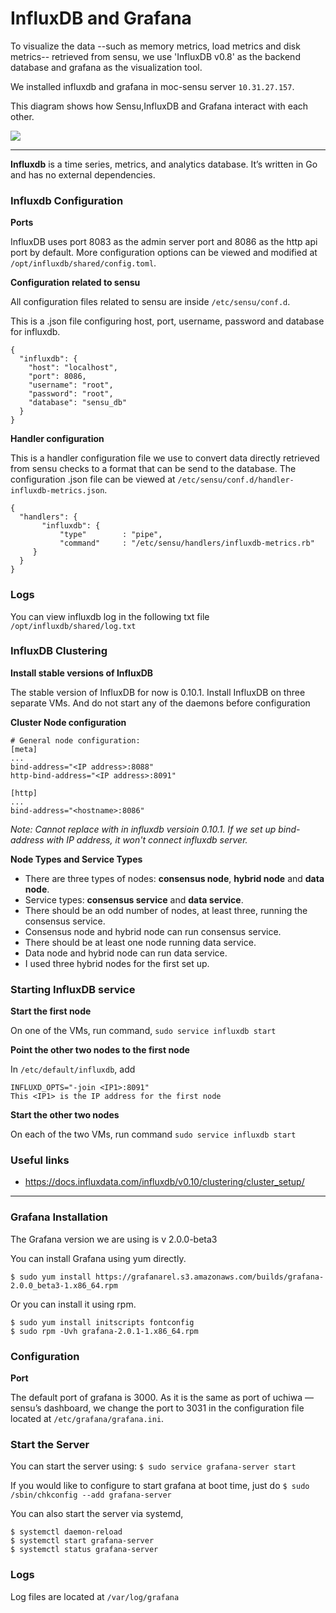 # InfluxDB and Grafana
To visualize the data --such as memory metrics, load metrics and disk metrics-- retrieved from sensu, we use 'InfluxDB v0.8' as the backend database and grafana as the visualization tool. 

We installed influxdb and grafana in moc-sensu server `10.31.27.157`. 

This diagram shows how Sensu,InfluxDB and Grafana interact with each other. 

![](_static/img/influxdb.png)

******

**Influxdb** is a time series, metrics, and analytics database. It’s written in Go and has no external dependencies. 

### Influxdb Configuration

**Ports**

InfluxDB uses port 8083 as the admin server port and 8086 as the http api port by default. More configuration options can be viewed and modified at `/opt/influxdb/shared/config.toml`.

**Configuration related to sensu**

All configuration files related to sensu are inside `/etc/sensu/conf.d`.

This is a .json file configuring host, port, username, password and database for influxdb. 
```
{
  "influxdb": {
    "host": "localhost",
    "port": 8086,
    "username": "root",
    "password": "root",
    "database": "sensu_db"
  }
}
```

**Handler configuration**

This is a handler configuration file we use to convert data directly retrieved from sensu checks to a format that can be send to the database. The configuration .json file can be viewed at `/etc/sensu/conf.d/handler-influxdb-metrics.json`. 
```
{
  "handlers": {
       "influxdb": {
           "type"        : "pipe",
           "command"     : "/etc/sensu/handlers/influxdb-metrics.rb"
     }
  }
}
```

### Logs
You can view influxdb log in the following txt file `/opt/influxdb/shared/log.txt`

### InfluxDB Clustering

**Install  stable versions of InfluxDB**

The stable version of InfluxDB for now is 0.10.1. Install InfluxDB on three separate VMs. And do not start any of the daemons before configuration

**Cluster Node configuration**
```
# General node configuration:
[meta]
...
bind-address="<IP address>:8088"
http-bind-address="<IP address>:8091"

[http]
...
bind-address="<hostname>:8086"
```
*Note: Cannot replace <hostname>  with <IP address> in influxdb versioin 0.10.1. If we set up bind-address with IP address, it won't connect influxdb server.*

**Node Types and Service Types**

* There are three types of nodes: **consensus node**, **hybrid node** and **data node**.
* Service types: **consensus service** and **data service**. 
* There should be an odd number of nodes, at least three, running the consensus service.
* Consensus node and hybrid node can run consensus service.
* There should be at least one node running data service.
* Data node and hybrid node can run data service. 
* I used three hybrid nodes for the first set up. 

### Starting InfluxDB service

**Start the first node**

On one of the VMs, run command, `sudo service influxdb start`

**Point the other two nodes to the first node**

In `/etc/default/influxdb`, add 
```
INFLUXD_OPTS="-join <IP1>:8091"
This <IP1> is the IP address for the first node
```

**Start the other two nodes**

On each of the two VMs, run command `sudo service influxdb start`

### Useful links
* https://docs.influxdata.com/influxdb/v0.10/clustering/cluster_setup/

******
### Grafana Installation
The Grafana version we are using is v 2.0.0-beta3

You can install Grafana using yum directly.
```
$ sudo yum install https://grafanarel.s3.amazonaws.com/builds/grafana-2.0.0_beta3-1.x86_64.rpm
```
Or you can install it using rpm.
```
$ sudo yum install initscripts fontconfig
$ sudo rpm -Uvh grafana-2.0.1-1.x86_64.rpm
```

### Configuration

**Port**

The default port of grafana is 3000. As it is the same as port of uchiwa — sensu’s dashboard, we change the port to 3031 in the configuration file located at `/etc/grafana/grafana.ini`.

### Start the Server
You can start the server using: `$ sudo service grafana-server start`

If you would like to configure to start grafana at boot time, just do `$ sudo /sbin/chkconfig --add grafana-server`

You can also start the server via systemd,
```
$ systemctl daemon-reload
$ systemctl start grafana-server
$ systemctl status grafana-server
```

### Logs
Log files are located at `/var/log/grafana`

